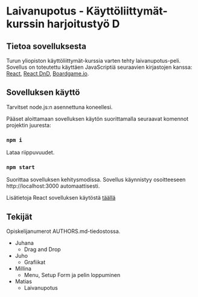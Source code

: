 # Laivanupotus - Käyttöliittymät-kurssin harjoitustyö D

## Tietoa sovelluksesta

Turun yliopiston käyttöliittymät-kurssia varten tehty laivanupotus-peli. Sovellus on toteutettu käyttäen JavaScriptiä seuraavien kirjastojen kanssa: [React](https://reactjs.org/), [React DnD](https://funnicus.github.io/Laivanupotus/), [Boardgame.io](https://boardgame.io/).

## Sovelluksen käyttö

Tarvitset node.js:n asennettuna koneellesi.

Pääset aloittamaan sovelluksen käytön suorittamalla seuraavat komennot projektin juuresta:

### `npm i`

Lataa riippuvuudet.

### `npm start`

Suorittaa sovelluksen kehitysmodissa. Sovellus käynnistyy osoitteeseen http://localhost:3000 automaattisesti.

Lisätietoja React sovelluksen käytöstä [täällä](./REACTAPP.md) 


## Tekijät

Opiskelijanumerot AUTHORS.md-tiedostossa.

- Juhana
    - Drag and Drop
- Juho
    - Grafiikat
- Millina
    - Menu, Setup Form ja pelin loppuminen
- Matias
    - Laivanupotus

